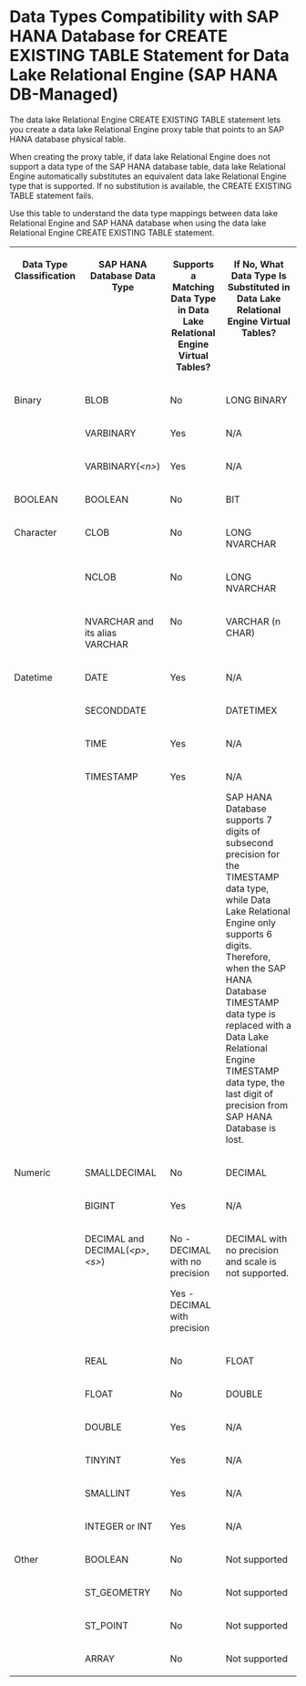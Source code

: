 <!-- loiodc89a0d48ca245ffbe940bc3d4ba9d61 -->

# Data Types Compatibility with SAP HANA Database for CREATE EXISTING TABLE Statement for Data Lake Relational Engine \(SAP HANA DB-Managed\)

The data lake Relational Engine CREATE EXISTING TABLE statement lets you create a data lake Relational Engine proxy table that points to an SAP HANA database physical table.



When creating the proxy table, if data lake Relational Engine does not support a data type of the SAP HANA database table, data lake Relational Engine automatically substitutes an equivalent data lake Relational Engine type that is supported. If no substitution is available, the CREATE EXISTING TABLE statement fails.



Use this table to understand the data type mappings between data lake Relational Engine and SAP HANA database when using the data lake Relational Engine CREATE EXISTING TABLE statement.




<table>
<tr>
<th valign="top">

Data Type Classification



</th>
<th valign="top">

SAP HANA Database Data Type



</th>
<th valign="top">

Supports a Matching Data Type in Data Lake Relational Engine Virtual Tables?



</th>
<th valign="top">

If No, What Data Type Is Substituted in Data Lake Relational Engine Virtual Tables?



</th>
</tr>
<tr>
<td valign="top" rowspan="3">

Binary



</td>
<td valign="top">

BLOB



</td>
<td valign="top">

No



</td>
<td valign="top">

LONG BINARY



</td>
</tr>
<tr>
<td valign="top">

VARBINARY



</td>
<td valign="top">

Yes



</td>
<td valign="top">

N/A



</td>
</tr>
<tr>
<td valign="top">

VARBINARY\(*<n\>*\)



</td>
<td valign="top">

Yes



</td>
<td valign="top">

N/A



</td>
</tr>
<tr>
<td valign="top">

BOOLEAN



</td>
<td valign="top">

BOOLEAN



</td>
<td valign="top">

No



</td>
<td valign="top">

BIT



</td>
</tr>
<tr>
<td valign="top" rowspan="3">

Character



</td>
<td valign="top">

CLOB



</td>
<td valign="top">

No



</td>
<td valign="top">

LONG NVARCHAR



</td>
</tr>
<tr>
<td valign="top">

NCLOB



</td>
<td valign="top">

No



</td>
<td valign="top">

LONG NVARCHAR



</td>
</tr>
<tr>
<td valign="top">

NVARCHAR and its alias VARCHAR



</td>
<td valign="top">

No



</td>
<td valign="top">

VARCHAR \(n CHAR\)



</td>
</tr>
<tr>
<td valign="top" rowspan="4">

Datetime



</td>
<td valign="top">

DATE



</td>
<td valign="top">

Yes



</td>
<td valign="top">

N/A



</td>
</tr>
<tr>
<td valign="top">

SECONDDATE



</td>
<td valign="top">

 



</td>
<td valign="top">

DATETIMEX



</td>
</tr>
<tr>
<td valign="top">

TIME



</td>
<td valign="top">

Yes



</td>
<td valign="top">

N/A



</td>
</tr>
<tr>
<td valign="top">

TIMESTAMP



</td>
<td valign="top">

Yes



</td>
<td valign="top">

N/A

SAP HANA Database supports 7 digits of subsecond precision for the TIMESTAMP data type, while Data Lake Relational Engine only supports 6 digits. Therefore, when the SAP HANA Database TIMESTAMP data type is replaced with a Data Lake Relational Engine TIMESTAMP data type, the last digit of precision from SAP HANA Database is lost.



</td>
</tr>
<tr>
<td valign="top" rowspan="9">

Numeric



</td>
<td valign="top">

SMALLDECIMAL



</td>
<td valign="top">

No



</td>
<td valign="top">

DECIMAL



</td>
</tr>
<tr>
<td valign="top">

BIGINT



</td>
<td valign="top">

Yes



</td>
<td valign="top">

N/A



</td>
</tr>
<tr>
<td valign="top">

DECIMAL and DECIMAL\(*<p\>*,*<s\>*\)



</td>
<td valign="top">

No - DECIMAL with no precision

Yes - DECIMAL with precision



</td>
<td valign="top">

DECIMAL with no precision and scale is not supported.



</td>
</tr>
<tr>
<td valign="top">

REAL



</td>
<td valign="top">

No



</td>
<td valign="top">

FLOAT



</td>
</tr>
<tr>
<td valign="top">

FLOAT



</td>
<td valign="top">

No



</td>
<td valign="top">

DOUBLE



</td>
</tr>
<tr>
<td valign="top">

DOUBLE



</td>
<td valign="top">

Yes



</td>
<td valign="top">

N/A



</td>
</tr>
<tr>
<td valign="top">

TINYINT



</td>
<td valign="top">

Yes



</td>
<td valign="top">

N/A



</td>
</tr>
<tr>
<td valign="top">

SMALLINT



</td>
<td valign="top">

Yes



</td>
<td valign="top">

N/A



</td>
</tr>
<tr>
<td valign="top">

INTEGER or INT



</td>
<td valign="top">

Yes



</td>
<td valign="top">

N/A



</td>
</tr>
<tr>
<td valign="top" rowspan="4">

Other



</td>
<td valign="top">

BOOLEAN



</td>
<td valign="top">

No



</td>
<td valign="top">

Not supported



</td>
</tr>
<tr>
<td valign="top">

ST\_GEOMETRY



</td>
<td valign="top">

No



</td>
<td valign="top">

Not supported



</td>
</tr>
<tr>
<td valign="top">

ST\_POINT



</td>
<td valign="top">

No



</td>
<td valign="top">

Not supported



</td>
</tr>
<tr>
<td valign="top">

ARRAY



</td>
<td valign="top">

No



</td>
<td valign="top">

Not supported



</td>
</tr>
</table>

